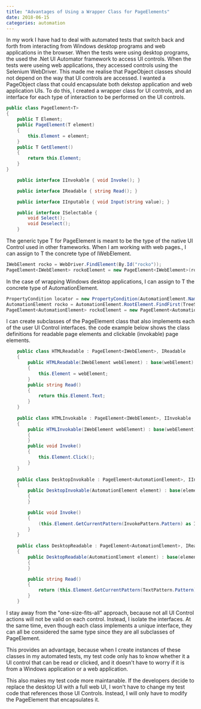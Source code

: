 ```yaml
---
title: "Advantages of Using a Wrapper Class for PageElements"
date: 2018-06-15
categories: automation
---
```

In my work I have had to deal with automated tests that switch back and forth from interacting from Windows desktop programs and web applications in the browser. When the tests were using desktop programs, the used the .Net UI Automator framework to access UI controls. When the tests were useing web applications, they accessed controls using the Selenium WebDriver. This made me realise that PageObject classes should not depend on the way that UI controls are accessed. I wanted a PageObject class that could encapsulate both dekstop application and web application UIs. To do this, I created a wrapper class for UI controls, and an interface for each type of interaction to be performed on the UI controls.



```c#
public class PageElement<T>
{
	public T Element;
	public PageElement(T element)
	{
		this.Element = element;
	}
	public T GetElement()
	{
		return this.Element;
	}
}

	public interface IInvokable { void Invoke(); }

	public interface IReadable { string Read(); }

	public interface IInputable { void Input(string value); }

	public interface ISelectable {
		void Select();
		void Deselect();
	}
```


The generic type T for PageElement is meant to be the type of the native UI Control used in other frameworks. When I am working with web pages., I can assign to T the concrete type of IWebElement.


```c#
IWebElement rocko = WebDriver.FindElement(By.Id("rocko"));
PageElement<IWebElement> rockoElement = new PageElement<IWebElement>(rocko);
```


In the case of wrapping Windows desktop applications, I can assign to T the concrete type of AutomationElement.


```c#
PropertyCondition locator = new PropertyCondition(AutomationElement.NameCondition, "rocko"));
AutomationElement rocko = AutomationElement.RootElement.FindFirst(TreeScope.Descendants, locator);
PageElement<AutomationElement> rockoElement = new PageElement<AutomationElement>(rocko);
```


I can create subclasses of the PageElement class that also implements each of the user UI Control interfaces. the code example below shows the class definitions for readable page elements and clickable (invokable) page elements. 

```c#
	public class HTMLReadable : PageElement<IWebElement>, IReadable
	{
		public HTMLReadable(IWebElement webElement) : base(webElement)
		{
			this.Element = webElement;
		}
		public string Read()
		{
			return this.Element.Text;
		}
	}
	
	public class HTMLInvokable : PageElement<IWebElement>, IInvokable
	{
		public HTMLInvokable(IWebElement webElement) : base(webElement)
		{
		}
		public void Invoke()
		{
			this.Element.Click();
		}
	}
	
	public class DesktopInvokable : PageElement<AutomationElement>, IInvokable
	{
		public DesktopInvokable(AutomationElement element) : base(element)
		{
		}

		public void Invoke()
		{
			(this.Element.GetCurrentPattern(InvokePattern.Pattern) as InvokePattern).Invoke();
		}
	}
	
	public class DesktopReadable : PageElement<AutomationElement>, IReadable
	{
		public DesktopReadable(AutomationElement element) : base(element)
		{
		}

		public string Read()
		{
			return (this.Element.GetCurrentPattern(TextPattern.Pattern) as TextPattern).ToString();
		}
	}
```

I stay away from the "one-size-fits-all" approach, because not all UI Control actions will not be valid on each control. Instead, I isolate the interfaces. At the same time, even though each class implements a unique interface, they can all be considered the same type since they are all subclasses of PageElement. 

This provides an advantage, because when I create instances of these classes in my automated tests, my test code only has to know whether it a UI control that can be read or clicked, and it doesn't have to worry if it is from a Windows application or a web application. 

This also makes my test code more maintanable. If the developers decide to replace the desktop UI with a full web UI, I won't have to change my test code that references those UI Controls. Instead, I will only have to modify the PageElement that encapsulates it.
